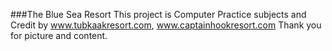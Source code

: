 ###The Blue Sea Resort
This project is Computer Practice subjects and Credit by www.tubkaakresort.com, www.captainhookresort.com Thank you for picture and content.
